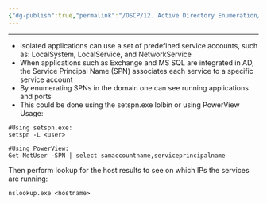 ```yaml
---
{"dg-publish":true,"permalink":"/OSCP/12. Active Directory Enumeration/4. Service Principal Names/"}
---
```


-----------
- Isolated applications can use a set of predefined service accounts, such as: LocalSystem, LocalService, and NetworkService
- When applications such as Exchange and MS SQL are integrated in AD, the Service Principal Name (SPN) associates each service to a specific service account
- By enumerating SPNs in the domain one can see running applications and ports
- This could be done using the setspn.exe lolbin or using PowerView
Usage:
```
#Using setspn.exe:
setspn -L <user>

#Using PowerView:
Get-NetUser -SPN | select samaccountname,serviceprincipalname
```

Then perform lookup for the host results to see on which IPs the services are running:
```
nslookup.exe <hostname>
```
